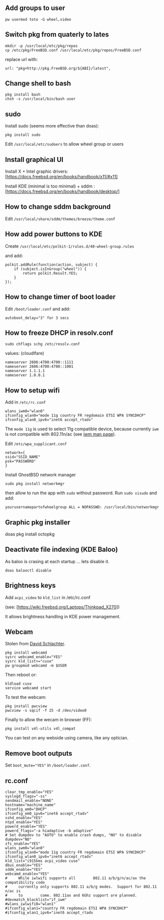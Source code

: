 ## Add groups to user

```
pw usermod toto -G wheel,video
```

## Switch pkg from quaterly to lates

```
mkdir -p /usr/local/etc/pkg/repos
cp /etc/pkg/FreeBSD.conf /usr/local/etc/pkg/repos/FreeBSD.conf
```

replace url with:

```
url: "pkg+http://pkg.FreeBSD.org/${ABI}/latest",
```

## Change shell to bash

```
pkg install bash
chsh -s /usr/local/bin/bash user
```

## sudo

Install sudo (seems more effective than doas):

```
pkg install sudo
```

Edit `/usr/local/etc/sudoers` to allow wheel group or users

## Install graphical UI

Install X + Intel graphic drivers: [https://docs.freebsd.org/en/books/handbook/x11/#x11]

Install KDE (minimal is too minimal) + sddm : [https://docs.freebsd.org/en/books/handbook/desktop/]

## How to change sddm background

Edit `/usr/local/share/sddm/themes/breeze/theme.conf`

## How add power buttons to KDE

Create `/usr/local/etc/polkit-1/rules.d/40-wheel-group.rules`

and add:

```
polkit.addRule(function(action, subject) {
    if (subject.isInGroup("wheel")) {
        return polkit.Result.YES;
    }
});
```

## How to change timer of boot loader

Edit `/boot/loader.conf` and add:

```
autoboot_delay="3" for 3 secs
```

## How to freeze DHCP in resolv.conf

```
sudo chflags schg /etc/resolv.conf
```

values: (cloudlfare)

```
nameserver 2606:4700:4700::1111
nameserver 2606:4700:4700::1001
nameserver 1.1.1.1
nameserver 1.0.0.1
```

## How to setup wifi

Add in `/etc/rc.conf`

```
wlans_iwm0="wlan0"
ifconfig_wlan0="mode 11g country FR regdomain ETSI WPA SYNCDHCP"
ifconfig_wlan0_ipv6="inet6 accept_rtadv"
```

The `mode 11g` is used to select 11g compatible device, because currently `iwm` is not compatible with 802.11n/ac (see [iwm man page](https://man.freebsd.org/cgi/man.cgi?query=iwm&apropos=0&sektion=4&manpath=FreeBSD+14.0-CURRENT&arch=default&format=html)).

Edit `/etc/wpa_supplicant.conf`

```
network={
ssid="SSID_NAME"
psk="PASSWORD"
}
```

Install GhostBSD network manager

```sudo pkg install networkmgr```

then allow to run the app with `sudo` without password. Run `sudo visudo` and add:

```
yourusernamepartofwheelgroup ALL = NOPASSWD: /usr/local/bin/networkmgr
```

## Graphic pkg installer

doas pkg install octopkg

## Deactivate file indexing (KDE Baloo)

As baloo is crasing at each startup ... lets disable it.

`doas balooctl disable`

## Brightness keys

Add `acpi_video` to `kld_list` in /etc/rc.conf

(see: [https://wiki.freebsd.org/Laptops/Thinkpad_X270])

It allows brightness handling in KDE power management.

## Webcam

Stolen from [David Schlachter](https://www.davidschlachter.com/misc/freebsd-webcam-browser).

```
pkg install webcamd
sysrc webcamd_enable="YES"
sysrc kld_list+="cuse"
pw groupmod webcamd -m $USER
```

Then reboot or:

```
kldload cuse
service webcamd start
```

To test the webcam:

```
pkg install pwcview
pwcview -s sqcif -f 25 -d /dev/video0
```

Finally to allow the wecam in browser (FF):

```
pkg install v4l-utils v4l_compat
```

You can test on any webside using camera, like any optician.

## Remove boot outputs

Set `boot_mute="YES"` in `/boot/loader.conf`.


## rc.conf

```
clear_tmp_enable="YES"
syslogd_flags="-ss"
sendmail_enable="NONE"
hostname="machine_name"
ifconfig_em0="DHCP"
ifconfig_em0_ipv6="inet6 accept_rtadv"
sshd_enable="YES"
ntpd_enable="YES"
powerd_enable="YES"
powerd_flags="-a hiadaptive -b adaptive"
# Set dumpdev to "AUTO" to enable crash dumps, "NO" to disable
dumpdev="NO"
zfs_enable="YES"
wlans_iwm0="wlan0"
ifconfig_wlan0="mode 11g country FR regdomain ETSI WPA SYNCDHCP"
ifconfig_wlan0_ipv6="inet6 accept_rtadv"
kld_list="i915kms acpi_video cuse"
dbus_enable="YES"
sddm_enable="YES"
webcamd_enable="YES"
#     While iwlwifi supports all        802.11 a/b/g/n/ac/ax the compatibility code
#     currently only supports 802.11 a/b/g modes.  Support for 802.11 n/ac is
#     to        come. 802.11ax and 6Ghz support are planned.
#devmatch_blocklist="if_iwm"
#wlans_iwlwifi0="wlan1"
#ifconfig_wlan1="country FR regdomain ETSI WPA SYNCDHCP"
#ifconfig_wlan1_ipv6="inet6 accept_rtadv
```
